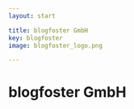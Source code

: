 ```yaml
---
layout: start

title: blogfoster GmbH
key: blogfoster
image: blogfoster_logo.png

---
```


# blogfoster GmbH

